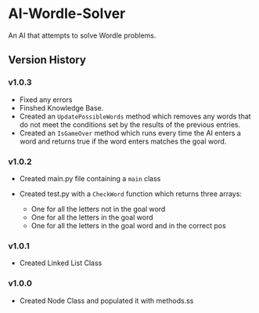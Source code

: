 # AI-Wordle-Solver
An AI that attempts to solve Wordle problems.

## Version History

### v1.0.3

- Fixed any errors
- Finshed Knowledge Base.
- Created an `UpdatePossibleWords` method which removes any words that do not meet the conditions set by the results of the previous entries.
- Created an `IsGameOver` method which runs every time the AI enters a word and returns true if the word enters matches the goal word.

### v1.0.2

- Created main.py file containing a `main` class
- Created test.py with a `CheckWord` function which returns three arrays:
    
    - One for all the letters not in the goal word
    - One for all the letters in the goal word
    - One for all the letters in the goal word and in the correct pos

### v1.0.1

- Created Linked List Class

### v1.0.0

- Created Node Class and populated it with methods.ss